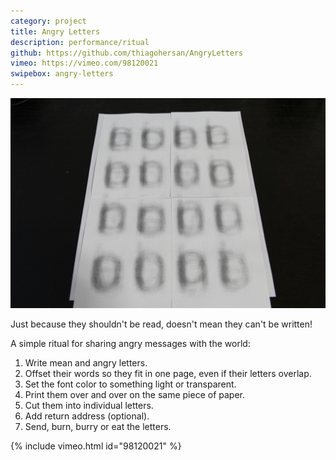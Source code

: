 ```yaml
---
category: project
title: Angry Letters
description: performance/ritual
github: https://github.com/thiagohersan/AngryLetters
vimeo: https://vimeo.com/98120021
swipebox: angry-letters
---
```

![](/assets/projects/angry-letters/xIMG_0491.jpg)

Just because they shouldn't be read, doesn't mean they can't be written!

A simple ritual for sharing angry messages with the world:

1. Write mean and angry letters.
2. Offset their words so they fit in one page, even if their letters overlap.
3. Set the font color to something light or transparent.
4. Print them over and over on the same piece of paper.
5. Cut them into individual letters.
6. Add return address (optional).
7. Send, burn, burry or eat the letters.

{% include vimeo.html id="98120021" %}
